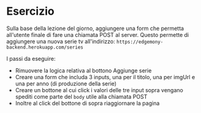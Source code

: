 # Esercizio
Sulla base della lezione del giorno, aggiungere una form che permetta all'utente finale di fare una chiamata POST al server. Questo permette di aggiungere una nuova serie tv all'indirizzo: `https://edgemony-backend.herokuapp.com/series`

I passi da eseguire:
- Rimuovere la logica relativa al bottono Aggiunge serie
- Creare una form che includa 3 inputs, una per il titolo, una per imgUrl e una per anno (di produzione della serie)
- Creare un bottone al cui click i valori delle tre input sopra vengano spediti come parte del `body` utile alla chiamata POST
- Inoltre al click del bottone di sopra riaggiornare la pagina
